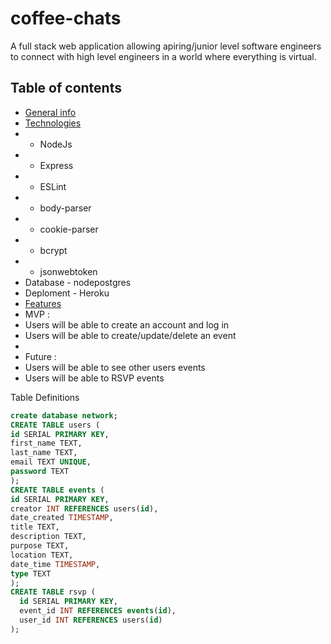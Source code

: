 # coffee-chats
A full stack web application allowing apiring/junior level software engineers to connect with high level engineers in a world where everything is virtual.

## Table of contents
* [General info](#general-info)
* [Technologies](#technologies)
* - NodeJs
* - Express
* - ESLint
* - body-parser
* - cookie-parser
* - bcrypt
* - jsonwebtoken
* Database - nodepostgres
* Deploment - Heroku
* [Features](#features)
* MVP :
*   Users will be able to create an account and log in
*   Users will be able to create/update/delete an event
*
* Future :
*   Users will be able to see other users events
*   Users will be able to RSVP events

Table Definitions
```sql
create database network;
CREATE TABLE users (
id SERIAL PRIMARY KEY,
first_name TEXT,
last_name TEXT,
email TEXT UNIQUE,
password TEXT
);
CREATE TABLE events (
id SERIAL PRIMARY KEY,
creator INT REFERENCES users(id),
date_created TIMESTAMP,
title TEXT,
description TEXT,
purpose TEXT,
location TEXT,
date_time TIMESTAMP,
type TEXT
);
CREATE TABLE rsvp (
  id SERIAL PRIMARY KEY,
  event_id INT REFERENCES events(id),
  user_id INT REFERENCES users(id)
);
```